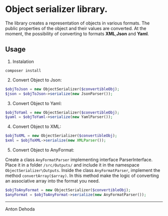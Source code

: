 # Object serializer library.
The library creates a representation of objects in various formats. The public properties of the object and their values are converted. At the moment, the possibility of converting to formats **XML**,**Json** and **Yaml**. 
## Usage
  1. Instalation
``` 
composer install
```
  2. Convert Object to Json: 
  ```php
  $objToJson = new ObjectSerializer($convertibleObj);
  $json = $objToJson->serialize(new JsonParser());
  ```
  3. Convert Object to Yaml: 
  ```php
  $objToYaml = new ObjectSerializer($convertibleObj);
  $yaml = $objToYaml->serialize(new YamlParser());
  ```
  4. Convert Object to XML: 
  ```php
  $objToXML = new ObjectSerializer($convertibleObj);
  $xml = $objToXML->serialize(new XMLParser());
  ```
  5. Convert Object to AnyFormat:  
  
  Create a class ```AnyFormatParser``` implementing interface ParserInterface. Place it in a folder ```/src/Outputs/``` and include it in the namespace ```ObjectSerializer\Outputs```. Inside the class ```AnyFormatParser```, implement the method ```convertArray($array)```. In this method make the logic of converting an associative array into the format you need.
  ```php
  $objToAnyFormat = new ObjectSerializer($convertibleObj);
  $anyFormat = $objToAnyFormat->serialize(new AnyFormatParser());
  
  ```
***
Anton Dehoda 
  

